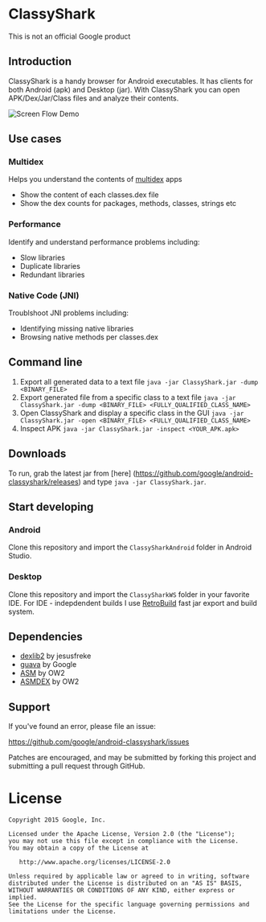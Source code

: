 # ClassyShark

This is not an official Google product

## Introduction

ClassyShark is a handy browser for Android executables. It has clients for both Android (apk) and Desktop (jar). With ClassyShark you can open APK/Dex/Jar/Class files and analyze their contents.

![Screen Flow Demo](https://github.com/google/android-classyshark/blob/master/Resources/ClassySharkAnimated.gif)

## Use cases

### Multidex
Helps you understand the contents of [multidex](http://developer.android.com/tools/building/multidex.html) apps

* Show the content of each classes.dex file
* Show the dex counts for packages, methods, classes, strings etc

### Performance
Identify and understand performance problems including: 

* Slow libraries
* Duplicate libraries
* Redundant libraries

### Native Code (JNI)
Troublshoot JNI problems including: 

* Identifying missing native libraries
* Browsing native methods per classes.dex

## Command line 
1. Export all generated data to a text file
`java -jar ClassyShark.jar -dump <BINARY_FILE>`
2. Export generated file from a specific class to a text file
`java -jar ClassyShark.jar -dump <BINARY_FILE> <FULLY_QUALIFIED_CLASS_NAME>`
3. Open ClassyShark and display a specific class in the GUI
`java -jar ClassyShark.jar -open <BINARY_FILE> <FULLY_QUALIFIED_CLASS_NAME>`
4. Inspect APK
`java -jar ClassyShark.jar -inspect <YOUR_APK.apk>`

## Downloads

To run, grab the latest jar from [here] (https://github.com/google/android-classyshark/releases)
and type `java -jar ClassyShark.jar`.

## Start developing
### Android

Clone this repository and import the `ClassySharkAndroid` folder in Android Studio.

### Desktop

Clone this repository and import the `ClassySharkWS` folder in your favorite IDE. For IDE - indepdendent builds I use [RetroBuild](https://github.com/borisf/RetroBuild) fast jar export and build system.

## Dependencies
* [dexlib2](https://github.com/JesusFreke/smali/tree/master/dexlib2) by jesusfreke
* [guava](https://github.com/google/guava) by Google
* [ASM](http://asm.ow2.org/) by OW2
* [ASMDEX](http://asm.ow2.org/asmdex-index.html) by OW2

## Support
If you've found an error, please file an issue:

https://github.com/google/android-classyshark/issues

Patches are encouraged, and may be submitted by forking this project and
submitting a pull request through GitHub.

License
=======

    Copyright 2015 Google, Inc.

    Licensed under the Apache License, Version 2.0 (the "License");
    you may not use this file except in compliance with the License.
    You may obtain a copy of the License at

       http://www.apache.org/licenses/LICENSE-2.0

    Unless required by applicable law or agreed to in writing, software
    distributed under the License is distributed on an "AS IS" BASIS,
    WITHOUT WARRANTIES OR CONDITIONS OF ANY KIND, either express or implied.
    See the License for the specific language governing permissions and
    limitations under the License.



